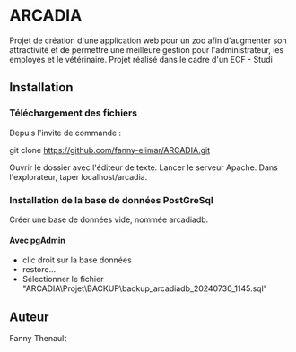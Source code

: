 # ARCADIA

Projet de création d'une application web pour un zoo afin d'augmenter son attractivité et de permettre une meilleure gestion pour l'administrateur, les employés et le vétérinaire.
Projet réalisé dans le cadre d'un ECF - Studi

## Installation

### Téléchargement des fichiers 

Depuis l'invite de commande :

git clone https://github.com/fanny-elimar/ARCADIA.git

Ouvrir le dossier avec l'éditeur de texte. 
Lancer le serveur Apache.
Dans l'explorateur, taper localhost/arcadia.

### Installation de la base de données PostGreSql

Créer une base de données vide, nommée arcadiadb.

#### Avec pgAdmin  
- clic droit sur la base données
- restore...
- Sélectionner le fichier "ARCADIA\Projet\BACKUP\backup_arcadiadb_20240730_1145.sql"

## Auteur

Fanny Thenault
